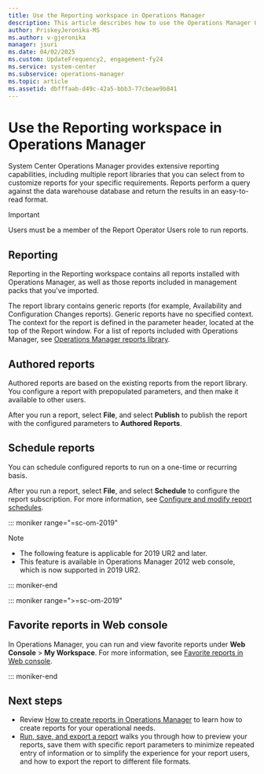 ```yaml
---
title: Use the Reporting workspace in Operations Manager
description: This article describes how to use the Operations Manager Operations console to view and administer reports.
author: PriskeyJeronika-MS
ms.author: v-gjeronika
manager: jsuri
ms.date: 04/02/2025
ms.custom: UpdateFrequency2, engagement-fy24
ms.service: system-center
ms.subservice: operations-manager
ms.topic: article
ms.assetid: dbfffaab-d49c-42a5-bbb3-77cbeae9b841
---
```


# Use the Reporting workspace in Operations Manager



System Center Operations Manager provides extensive reporting capabilities, including multiple report libraries that you can select from to customize reports for your specific requirements. Reports perform a query against the data warehouse database and return the results in an easy-to-read format.  

> [!IMPORTANT]  
> Users must be a member of the Report Operator Users role to run reports.  

## Reporting  
Reporting in the Reporting workspace contains all reports installed with Operations Manager, as well as those reports included in management packs that you've imported.  

The report library contains generic reports (for example, Availability and Configuration Changes reports). Generic reports have no specified context. The context for the report is defined in the parameter header, located at the top of the Report window. For a list of reports included with Operations Manager, see [Operations Manager reports library](manage-reports-installed-during-setup.md).  

## Authored reports  
Authored reports are based on the existing reports from the report library. You configure a report with prepopulated parameters, and then make it available to other users.  

After you run a report, select **File**, and select **Publish** to publish the report with the configured parameters to **Authored Reports**.  

## Schedule reports  
You can schedule configured reports to run on a one-time or recurring basis.  

After you run a report, select **File**, and select **Schedule** to configure the report subscription. For more information, see [Configure and modify report schedules](manage-reports-config-modify-schedules.md).

::: moniker range="=sc-om-2019"
> [!NOTE]
> - The following feature is applicable for 2019 UR2 and later.
> - This feature is available in Operations Manager 2012 web console, which is now supported in 2019 UR2.

::: moniker-end

::: moniker range=">=sc-om-2019"

## Favorite reports in Web console

In Operations Manager, you can run and view favorite reports under **Web Console** > **My Workspace**. For more information, see [Favorite reports in Web console](favorite-reports-web-console.md).

::: moniker-end

## Next steps

- Review [How to create reports in Operations Manager](manage-reports-create-reports.md) to learn how to create reports for your operational needs.
- [Run, save, and export a report](manage-reports-run-save-export.md) walks you through how to preview your reports, save them with specific report parameters to minimize repeated entry of information or to simplify the experience for your report users, and how to export the report to different file formats.
